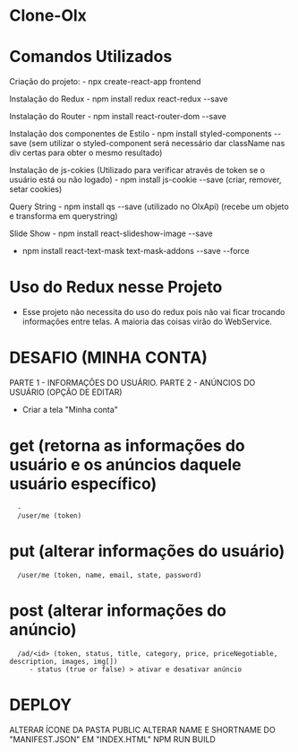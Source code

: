 # Clone-Olx
    

# Comandos Utilizados
   Criação do projeto:
    - npx create-react-app frontend

   Instalação do Redux
      - npm install redux react-redux --save

   Instalação do Router
      - npm install react-router-dom --save

   Instalação dos componentes de Estilo
      - npm install styled-components --save  (sem utilizar o styled-component será necessário dar className nas div certas para obter o mesmo resultado)

   Instalação de js-cokies
   (Utilizado para verificar através de token se o usuário está ou não logado)
      - npm install js-cookie --save (criar, remover, setar cookies)

   Query String
      - npm install qs --save (utilizado no OlxApi) (recebe um objeto e transforma em querystring)

   Slide Show
      - npm install react-slideshow-image --save

   - npm install react-text-mask text-mask-addons --save --force


# Uso do Redux nesse Projeto
   - Esse projeto não necessita do uso do redux pois não vai ficar trocando informações entre telas. A maioria das coisas virão do WebService.

# DESAFIO (MINHA CONTA)
   PARTE 1 - INFORMAÇÕES DO USUÁRIO. PARTE 2 - ANÚNCIOS DO USUÁRIO (OPÇÃO DE EDITAR)
   - Criar a tela "Minha conta" 

   # get (retorna as informações do usuário e os anúncios daquele usuário específico)
      - 
      /user/me (token) 

   # put (alterar informações do usuário)
      /user/me (token, name, email, state, password)

   # post (alterar informações do anúncio)
      /ad/<id> (token, status, title, category, price, priceNegotiable, description, images, img[])
         - status (true or false) > ativar e desativar anúncio

# DEPLOY
   ALTERAR ÍCONE DA PASTA PUBLIC
   ALTERAR NAME E SHORTNAME DO "MANIFEST.JSON"
   EM "INDEX.HTML"
   NPM RUN BUILD
